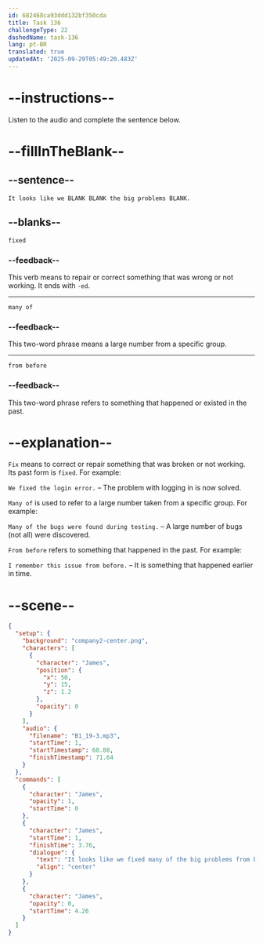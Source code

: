 ```yaml
---
id: 682468ca93ddd132bf350cda
title: Task 136
challengeType: 22
dashedName: task-136
lang: pt-BR
translated: true
updatedAt: '2025-09-29T05:49:20.483Z'
---
```


<!-- (Audio) James: It looks like we fixed many of the big problems from before. -->

# --instructions--

Listen to the audio and complete the sentence below.

# --fillInTheBlank--

## --sentence--

`It looks like we BLANK BLANK the big problems BLANK.`

## --blanks--

`fixed`

### --feedback--

This verb means to repair or correct something that was wrong or not working. It ends with `-ed`.

---

`many of`

### --feedback--

This two-word phrase means a large number from a specific group.

---

`from before`

### --feedback--

This two-word phrase refers to something that happened or existed in the past.

# --explanation--

`Fix` means to correct or repair something that was broken or not working. Its past form is `fixed`. For example:  

`We fixed the login error.` – The problem with logging in is now solved.

`Many of` is used to refer to a large number taken from a specific group. For example:  

`Many of the bugs were found during testing.` – A large number of bugs (not all) were discovered.

`From before` refers to something that happened in the past. For example:  

`I remember this issue from before.` – It is something that happened earlier in time.

# --scene--

```json
{
  "setup": {
    "background": "company2-center.png",
    "characters": [
      {
        "character": "James",
        "position": {
          "x": 50,
          "y": 15,
          "z": 1.2
        },
        "opacity": 0
      }
    ],
    "audio": {
      "filename": "B1_19-3.mp3",
      "startTime": 1,
      "startTimestamp": 68.88,
      "finishTimestamp": 71.64
    }
  },
  "commands": [
    {
      "character": "James",
      "opacity": 1,
      "startTime": 0
    },
    {
      "character": "James",
      "startTime": 1,
      "finishTime": 3.76,
      "dialogue": {
        "text": "It looks like we fixed many of the big problems from before.",
        "align": "center"
      }
    },
    {
      "character": "James",
      "opacity": 0,
      "startTime": 4.26
    }
  ]
}
```
